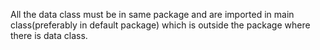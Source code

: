  All the data class must be in same package and 
are imported in main class(preferably in default package) which is outside the 
package where there is data class.
